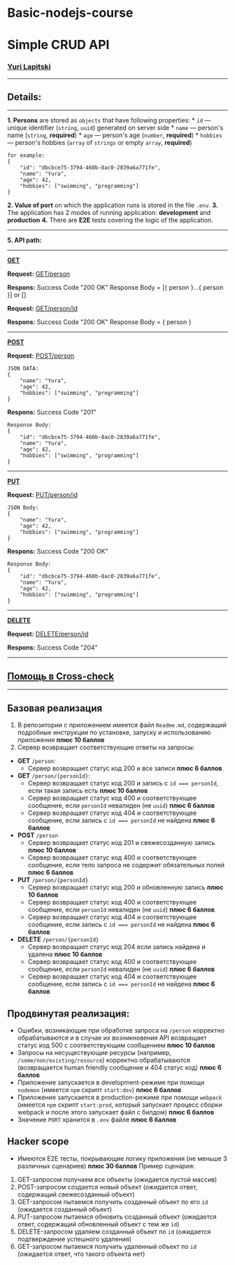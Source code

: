 # Basic-nodejs-course
# Simple CRUD API
### [Yuri Lapitski](lyurik@tut.by)
___________________________
## Details:
__________________________
**1. Persons** are stored as `objects` that have following properties:
    * `id` — unique identifier (`string`, `uuid`) generated on server side
    * `name` — person's name (`string`, **required**)
    * `age` — person's age (`number`, **required**)
    * `hobbies` — person's hobbies (`array` of `strings` or empty `array`, **required**)

```  
for example:
{
    "id": "dbcbce75-3794-460b-8ac0-2839a6a771fe",
    "name": "Yura",
    "age": 42,
    "hobbies": ["swimming", "programming"] 
}
 ```

**2. Value of port** on which the application runs is stored in the file `.env`.
**3.** The application has 2 modes of running application: **development** and **production**
**4.** There are **E2E** tests covering the logic of the application.
___________________________
**5. API path:**
___________________________
<ins> **GET** </ins>

**Request:**
<ins> GET/person </ins>

**Respons:**
Success Code "200 OK"
Response Body = [{ person }...{ person }] or []

**Request:**
<ins> GET/person/Id </ins>

**Respons:**
Success Code "200 OK"
Response Body = { person }
___________________________

<ins> **POST** </ins>

**Request:**
<ins> POST/person </ins>

```  
JSON DATA:
{
    "name": "Yura",
    "age": 42,
    "hobbies": ["swimming", "programming"] 
}
 ```

**Respons:**
Success Code "201"

```  
Response Body:
{
    "id": "dbcbce75-3794-460b-8ac0-2839a6a771fe",
    "name": "Yura",
    "age": 42,
    "hobbies": ["swimming", "programming"] 
}
 ```
____________________________
<ins> **PUT** </ins>

**Request:**
<ins> PUT/person/id </ins>
```  
JSON Body:
{
    "name": "Yura",
    "age": 42,
    "hobbies": ["swimming", "programming"] 
}
 ```

**Respons:**
Success Code "200 OK"
```  
Response Body:
{
    "id": "dbcbce75-3794-460b-8ac0-2839a6a771fe",
    "name": "Yura",
    "age": 42,
    "hobbies": ["swimming", "programming"] 
}
 ```
____________________________
<ins> **DELETE** </ins>

**Request:**
<ins> DELETE/person/id </ins>

**Respons:**
Success Code "204"
______________________________

## <ins> Помощь в Cross-check</ins>
________________________________
## Базовая реализация

1. В репозитории с приложением имеется файл `Readme.md`, содержащий подробные инструкции по установке, запуску и использованию приложения **плюс 10 баллов**
2. Сервер возвращает соответствующие ответы на запросы:
* **GET** `/person`:
    * Сервер возвращает статус код 200 и все записи **плюс 6 баллов**
* **GET** `/person/{personId}`:
    * Сервер возвращает статус код 200 и запись с `id === personId`, если такая запись есть **плюс 10 баллов**
    * Сервер возвращает статус код 400 и соответствующее сообщение, если `personId` невалиден (не `uuid`) **плюс 6 баллов**
    * Сервер возвращает статус код 404 и соответствующее сообщение, если запись с `id === personId` не найдена **плюс 6 баллов**
* **POST** `/person`
    * Сервер возвращает статус код 201 и свежесозданную запись **плюс 10 баллов**
    * Сервер возвращает статус код 400 и соответствующее сообщение, если тело запроса не содержит обязательных полей **плюс 6 баллов**
* **PUT** `/person/{personId}`
    * Сервер возвращает статус код 200 и обновленную запись **плюс 10 баллов**
    * Сервер возвращает статус код 400 и соответствующее сообщение, если `personId` невалиден (не `uuid`) **плюс 6 баллов**
    * Сервер возвращает статус код 404 и соответствующее сообщение, если запись с `id === personId` не найдена **плюс 6 баллов**
* **DELETE** `/person/{personId}`
    * Сервер возвращает статус код 204 если запись найдена и удалена **плюс 10 баллов**
    * Сервер возвращает статус код 400 и соответствующее сообщение, если `personId` невалиден (не `uuid`) **плюс 6 баллов**
    * Сервер возвращает статус код 404 и соответствующее сообщение, если запись с `id === personId` не найдена **плюс 6 баллов**

## Продвинутая реализация:
*  Ошибки, возникающие при обработке запроса на `/person` корректно обрабатываются и в случае их возникновения API возвращает статус код 500 с соответствующим сообщением **плюс 10 баллов**
*  Запросы на несуществующие ресурсы (например, `/some/non/existing/resource`) корректно обрабатываются (возвращается human friendly сообщение и 404 статус код) **плюс 6 баллов**
*  Приложение запускается в development-режиме при помощи `nodemon` (имеется `npm` скрипт `start:dev`) **плюс 6 баллов**
*  Приложение запускается в production-режиме при помощи `webpack` (имеется `npm` скрипт `start:prod`, который запускает процесс сборки webpack и после этого запускает файл с билдом) **плюс 6 баллов**
*  Значение `PORT` хранится в `.env` файле **плюс 6 баллов**

## Hacker scope
* Имеются E2E тесты, покрывающие логику приложения (не меньше 3 различных сценариев) **плюс 30 баллов**
Пример сценария:
1. GET-запросом получаем все объекты (ожидается пустой массив)
2. POST-запросом создается новый объект (ожидается ответ, содержащий свежесозданный объект)
3. GET-запросом пытаемся получить созданный объект по его `id` (ожидается созданный объект)
4. PUT-запросом пытаемся обновить созданный объект (ожидается ответ, содержащий обновленный объект с тем же `id`)
5. DELETE-запросом удаляем созданный объект по `id` (ожидается подтверждение успешного удаления)
6. GET-запросом пытаемся получить удаленный объект по `id` (ожидается ответ, что такого объекта нет)
